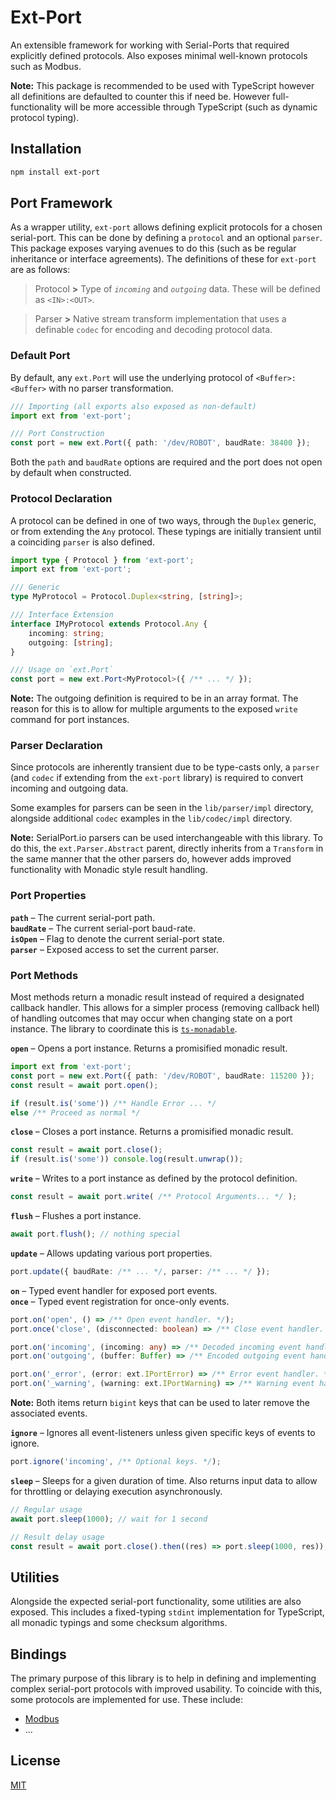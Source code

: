 # Ext-Port

An extensible framework for working with Serial-Ports that required explicitly defined protocols. Also exposes minimal well-known protocols such as Modbus.

**Note:** This package is recommended to be used with TypeScript however all definitions are defaulted to counter this if need be. However full-functionality will be more accessible through TypeScript (such as dynamic protocol typing).


## Installation

```bash
npm install ext-port
```

## Port Framework

As a wrapper utility, `ext-port` allows defining explicit protocols for a chosen serial-port. This can be done by defining a `protocol` and an optional `parser`. This package exposes varying avenues to do this (such as be regular inheritance or interface agreements). The definitions of these for `ext-port` are as follows:

> Protocol **>** Type of *`incoming`* and *`outgoing`* data. These will be defined as `<IN>:<OUT>`.

> Parser **>** Native stream transform implementation that uses a definable `codec` for encoding and decoding protocol data.

### Default Port

By default, any `ext.Port` will use the underlying protocol of `<Buffer>:<Buffer>` with no parser transformation.

```typescript
/// Importing (all exports also exposed as non-default)
import ext from 'ext-port';

/// Port Construction
const port = new ext.Port({ path: '/dev/ROBOT', baudRate: 38400 });
```

Both the `path` and `baudRate` options are required and the port does not open by default when constructed.

### Protocol Declaration

A protocol can be defined in one of two ways, through the `Duplex` generic, or from extending the `Any` protocol. These typings are initially transient until a coinciding `parser` is also defined.

```typescript
import type { Protocol } from 'ext-port';
import ext from 'ext-port';

/// Generic
type MyProtocol = Protocol.Duplex<string, [string]>;

/// Interface Extension
interface IMyProtocol extends Protocol.Any {
    incoming: string;
    outgoing: [string];
}

/// Usage on `ext.Port`
const port = new ext.Port<MyProtocol>({ /** ... */ });
```

**Note:** The outgoing definition is required to be in an array format. The reason for this is to allow for multiple arguments to the exposed `write` command for port instances.

### Parser Declaration

Since protocols are inherently transient due to be type-casts only, a `parser` (and `codec` if extending from the `ext-port` library) is required to convert incoming and outgoing data.

Some examples for parsers can be seen in the `lib/parser/impl` directory, alongside additional `codec` examples in the `lib/codec/impl` directory.

**Note:** SerialPort.io parsers can be used interchangeable with this library. To do this, the `ext.Parser.Abstract` parent, directly inherits from a `Transform` in the same manner that the other parsers do, however adds improved functionality with Monadic style result handling.

### Port Properties

**`path`** &ndash; The current serial-port path.<br>
**`baudRate`** &ndash; The current serial-port baud-rate.<br>
**`isOpen`** &ndash; Flag to denote the current serial-port state.<br>
**`parser`** &ndash; Exposed access to set the current parser.

### Port Methods

Most methods return a monadic result instead of required a designated callback handler. This allows for a simpler process (removing callback hell) of handling outcomes that may occur when changing state on a port instance. The library to coordinate this is [`ts-monadable`](https://github.com/rroessler/ts-monadable).

**`open`** &ndash; Opens a port instance. Returns a promisified monadic result.

```typescript
import ext from 'ext-port';
const port = new ext.Port({ path: '/dev/ROBOT', baudRate: 115200 });
const result = await port.open();

if (result.is('some')) /** Handle Error ... */
else /** Proceed as normal */
```

**`close`** &ndash; Closes a port instance. Returns a promisified monadic result.

```typescript
const result = await port.close();
if (result.is('some')) console.log(result.unwrap());
```

**`write`** &ndash; Writes to a port instance as defined by the protocol definition.

```typescript
const result = await port.write( /** Protocol Arguments... */ );
```

**`flush`** &ndash; Flushes a port instance.

```typescript
await port.flush(); // nothing special
```

**`update`** &ndash; Allows updating various port properties.

```typescript
port.update({ baudRate: /** ... */, parser: /** ... */ });
```

**`on`** &ndash; Typed event handler for exposed port events.<br>
**`once`** &ndash; Typed event registration for once-only events.

```typescript
port.on('open', () => /** Open event handler. */);
port.once('close', (disconnected: boolean) => /** Close event handler. */);

port.on('incoming', (incoming: any) => /** Decoded incoming event handler. */);
port.on('outgoing', (buffer: Buffer) => /** Encoded outgoing event handler. */);

port.on('_error', (error: ext.IPortError) => /** Error event handler. */);
port.on('_warning', (warning: ext.IPortWarning) => /** Warning event handler. */);
```

**Note:** Both items return `bigint` keys that can be used to later remove the associated events.

**`ignore`** &ndash; Ignores all event-listeners unless given specific keys of events to ignore.

```typescript
port.ignore('incoming', /** Optional keys. */);
```

**`sleep`** &ndash; Sleeps for a given duration of time. Also returns input data to allow for throttling or delaying execution asynchronously.

```typescript
// Regular usage
await port.sleep(1000); // wait for 1 second

// Result delay usage
const result = await port.close().then((res) => port.sleep(1000, res));
```


## Utilities

Alongside the expected serial-port functionality, some utilities are also exposed. This includes a fixed-typing `stdint` implementation for TypeScript, all monadic typings and some checksum algorithms.


## Bindings

The primary purpose of this library is to help in defining and implementing complex serial-port protocols with improved usability. To coincide with this, some protocols are implemented for use. These include:

- [Modbus](lib/bindings/modbus/README.md)
- ...


## License

[MIT](https://opensource.org/license/MIT)
